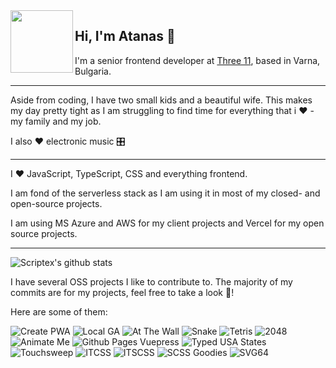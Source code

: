 <img src="https://atanas.info/images/temp/atanas.jpg" align="left" width="100" height="100">

## Hi, I'm Atanas 👋

I'm a senior frontend developer at [Three 11](https://github.com/three11), based in Varna, Bulgaria.

-----

Aside from coding, I have two small kids and a beautiful wife. This makes my day pretty tight as I am struggling to find time for everything that i ❤️ - my family and my job.

I also ❤️ electronic music 🎛️

-----

I ❤️ JavaScript, TypeScript, CSS and everything frontend. 

I am fond of the serverless stack as I am using it in most of my closed- and open-source projects. 

I am using MS Azure and AWS for my client projects and Vercel for my open source projects.

-----

![Scriptex's github stats](https://github-readme-stats.vercel.app/api?username=scriptex)

I have several OSS projects I like to contribute to. The majority of my commits are for my projects, feel free to take a look :eyes:!

Here are some of them:

![Create PWA](https://github-readme-stats.vercel.app/api/pin/?username=scriptex&repo=create-pwa)
![Local GA](https://github-readme-stats.vercel.app/api/pin/?username=scriptex&repo=localga)
![At The Wall](https://github-readme-stats.vercel.app/api/pin/?username=scriptex&repo=at-the-wall)
![Snake](https://github-readme-stats.vercel.app/api/pin/?username=scriptex&repo=material-snake)
![Tetris](https://github-readme-stats.vercel.app/api/pin/?username=scriptex&repo=material-tetris)
![2048](https://github-readme-stats.vercel.app/api/pin/?username=scriptex&repo=2048)
![Animate Me](https://github-readme-stats.vercel.app/api/pin/?username=scriptex&repo=AnimateMe)
![Github Pages Vuepress](https://github-readme-stats.vercel.app/api/pin/?username=scriptex&repo=github-pages-vuepress)
![Typed USA States](https://github-readme-stats.vercel.app/api/pin/?username=scriptex&repo=typed-usa-states)
![Touchsweep](https://github-readme-stats.vercel.app/api/pin/?username=scriptex&repo=touchsweep)
![ITCSS](https://github-readme-stats.vercel.app/api/pin/?username=scriptex&repo=itcss)
![ITSCSS](https://github-readme-stats.vercel.app/api/pin/?username=scriptex&repo=itscss)
![SCSS Goodies](https://github-readme-stats.vercel.app/api/pin/?username=scriptex&repo=scss-goodies)
![SVG64](https://github-readme-stats.vercel.app/api/pin/?username=scriptex&repo=svg64)
